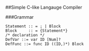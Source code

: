 ##Simple C-like Langauge Compiler

###Grammar

```
Statement :: = ; | Block
Block     :: = {Statement*}
/* declaration */
DefVar ::= var ID [Num]?
DefFunc ::= func ID ((ID,)*) Block
```
